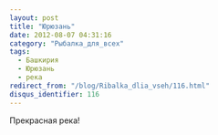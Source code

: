 ```yaml
---
layout: post
title: "Юрюзань"
date: 2012-08-07 04:31:16
category: "Рыбалка_для_всех"
tags:
  - Башкирия
  - Юрюзань
  - река
redirect_from: "/blog/Ribalka_dlia_vseh/116.html"
disqus_identifier: 116
---
```

Прекрасная река!
